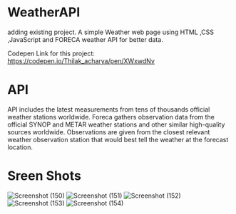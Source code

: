 # WeatherAPI
adding existing project. A simple Weather web page using HTML ,CSS ,JavaScript and FORECA weather API for better data.

Codepen Link for this project: https://codepen.io/Thilak_acharya/pen/XWxwdNv

# API
API includes the latest measurements from tens of thousands official weather stations worldwide. Foreca gathers observation data from the official SYNOP and METAR weather stations and other similar high-quality sources worldwide. Observations are given from the closest relevant weather observation station that would best tell the weather at the forecast location.

# Sreen Shots 

![Screenshot (150)](https://github.com/ThilakAcharya/Weather-web-app/assets/68364353/d9ee7657-dd8f-4682-99cd-630be8937af9)
![Screenshot (151)](https://github.com/ThilakAcharya/Weather-web-app/assets/68364353/364d56c4-859b-494c-8db0-9e8cb29a60b0)
![Screenshot (152)](https://github.com/ThilakAcharya/Weather-web-app/assets/68364353/1d6cd87b-0cf2-4c54-8d52-a8a448fc71b3)
![Screenshot (153)](https://github.com/ThilakAcharya/Weather-web-app/assets/68364353/a199ef63-d697-4aa4-baa8-aa7520e35bdf)
![Screenshot (154)](https://github.com/ThilakAcharya/Weather-web-app/assets/68364353/a33392a3-5032-4b86-877e-db160c960239)

